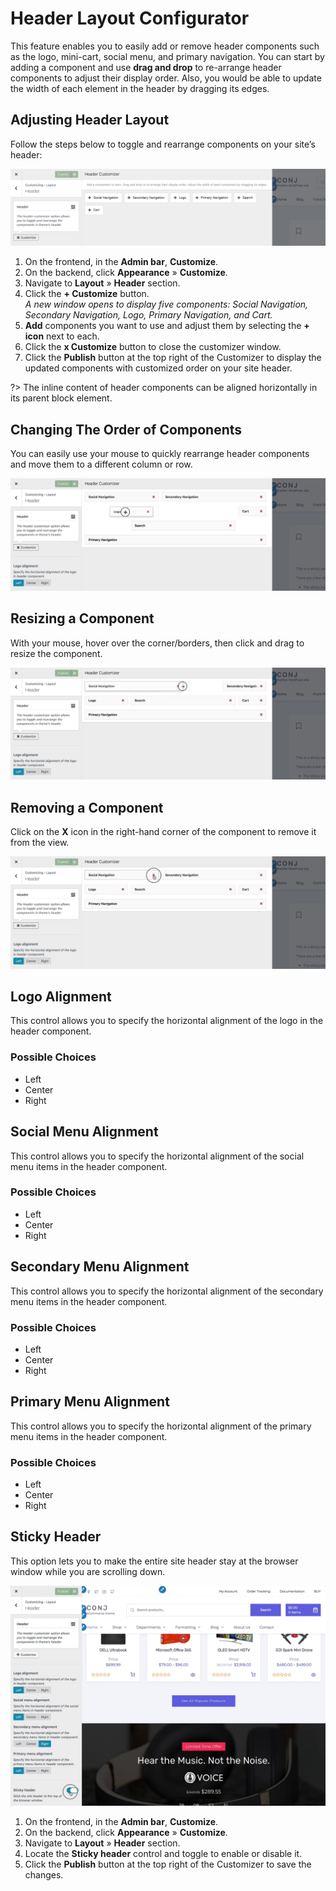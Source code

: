# Header Layout Configurator

This feature enables you to easily add or remove header components such as the logo, mini-cart, social menu, and primary navigation. You can start by adding a component and use **drag and drop** to re-arrange header components to adjust their display order. Also, you would be able to update the width of each element in the header by dragging its edges.

## Adjusting Header Layout

Follow the steps below to toggle and rearrange components on your site’s header:

![Adjusting Header Layout](img/adjusting-header-layout.png)

1. On the frontend, in the **Admin bar**, **Customize**.
2. On the backend, click **Appearance** » **Customize**.
3. Navigate to **Layout** » **Header** section.
4. Click the **+ Customize** button.<br/>*A new window opens to display five components: Social Navigation, Secondary Navigation, Logo, Primary Navigation, and Cart.*
5. **Add** components you want to use and adjust them by selecting the **+ icon** next to each.
6. Click the **x Customize** button to close the customizer window.
7. Click the **Publish** button at the top right of the Customizer to display the updated components with customized order on your site header.

?> The inline content of header components can be aligned horizontally in its parent block element.

## Changing The Order of Components

You can easily use your mouse to quickly rearrange header components and move them to a different column or row.

![Changing The Order of Header Components](img/changing-the-order-of-header-components.jpg)

## Resizing a Component

With your mouse, hover over the corner/borders, then click and drag to resize the component.

![Resizing a Header Components](img/resizing-header-components.jpg)

## Removing a Component

Click on the **X** icon in the right-hand corner of the component to remove it from the view.

![Removing a Header Components](img/removing-header-components.jpg)

## Logo Alignment

This control allows you to specify the horizontal alignment of the logo in the header component.

### Possible Choices

* Left
* Center
* Right

## Social Menu Alignment

This control allows you to specify the horizontal alignment of the social menu items in the header component.

### Possible Choices

* Left
* Center
* Right

## Secondary Menu Alignment

This control allows you to specify the horizontal alignment of the secondary menu items in the header component.

### Possible Choices

* Left
* Center
* Right

## Primary Menu Alignment

This control allows you to specify the horizontal alignment of the primary menu items in the header component.

### Possible Choices

* Left
* Center
* Right

## Sticky Header

This option lets you to make the entire site header stay at the browser window while you are scrolling down.

![Sticky Header](img/sticky-header.jpg)

1. On the frontend, in the **Admin bar**, **Customize**.
2. On the backend, click **Appearance** » **Customize**.
3. Navigate to **Layout** » **Header** section.
4. Locate the **Sticky header** control and toggle to enable or disable it.
5. Click the **Publish** button at the top right of the Customizer to save the changes.
